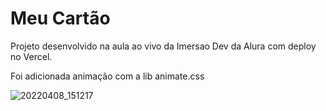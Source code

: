 # Meu Cartão

Projeto desenvolvido na aula ao vivo da Imersao Dev da Alura com deploy no Vercel.

Foi adicionada animação com a lib animate.css

![20220408_151217](https://user-images.githubusercontent.com/88933480/162499726-9ff4f9a0-72f0-4f86-8275-49a36bbb3c28.gif)

